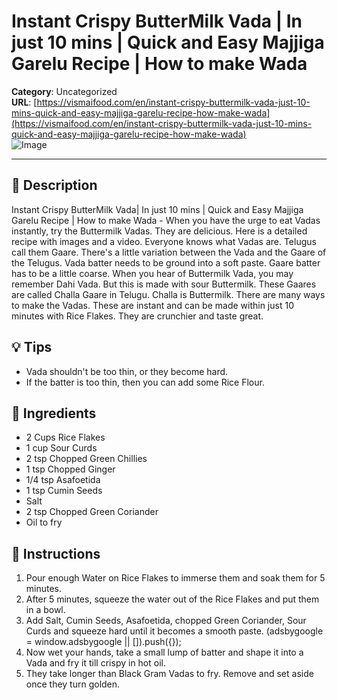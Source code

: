 # Instant Crispy ButterMilk Vada | In just 10 mins | Quick and Easy Majjiga Garelu Recipe | How to make Wada

**Category**: Uncategorized  
**URL**: [https://vismaifood.com/en/instant-crispy-buttermilk-vada-just-10-mins-quick-and-easy-majjiga-garelu-recipe-how-make-wada](https://vismaifood.com/en/instant-crispy-buttermilk-vada-just-10-mins-quick-and-easy-majjiga-garelu-recipe-how-make-wada)  
![Image](https://vismaifood.com/storage/app/uploads/public/193/f69/c65/thumb__1200_0_0_0_auto.jpg)

---

## 📝 Description
Instant Crispy ButterMilk Vada| In just 10 mins | Quick and Easy Majjiga Garelu Recipe | How to make Wada - When you have the urge to eat Vadas instantly, try the Buttermilk Vadas. They are delicious. Here is a detailed recipe with images and a video. Everyone knows what Vadas are. Telugus call them Gaare. There's a little variation between the Vada and the Gaare of the Telugus. Vada batter needs to be ground into a soft paste. Gaare batter has to be a little coarse. When you hear of Buttermilk Vada, you may remember Dahi Vada. But this is made with sour Buttermilk. These Gaares are called Challa Gaare in Telugu. Challa is Buttermilk. There are many ways to make the Vadas. These are instant and can be made within just 10 minutes with Rice Flakes. They are crunchier and taste great.

## 💡 Tips
- Vada shouldn't be too thin, or they become hard.
- If the batter is too thin, then you can add some Rice Flour.

## 🧂 Ingredients
- 2 Cups Rice Flakes
- 1 cup Sour Curds
- 2 tsp Chopped Green Chillies
- 1 tsp Chopped Ginger
- 1/4 tsp Asafoetida
- 1 tsp Cumin Seeds
- Salt
- 2 tsp Chopped Green Coriander
- Oil to fry

## 🍳 Instructions
1. Pour enough Water on Rice Flakes to immerse them and soak them for 5 minutes.
2. After 5 minutes, squeeze the water out of the Rice Flakes and put them in a bowl.
3. Add Salt, Cumin Seeds, Asafoetida, chopped Green Coriander, Sour Curds and squeeze hard until it becomes a smooth paste. (adsbygoogle = window.adsbygoogle || []).push({});
4. Now wet your hands, take a small lump of batter and shape it into a Vada and fry it till crispy in hot oil.
5. They take longer than Black Gram Vadas to fry. Remove and set aside once they turn golden.


